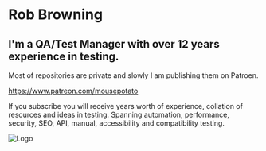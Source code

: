 # Rob Browning 

## I'm a QA/Test Manager with over 12 years experience in testing. 

Most of repositories are private and slowly I am publishing them on Patroen.

https://www.patreon.com/mousepotato

If you subscribe you will receive years worth of experience, collation of resources and ideas in testing. Spanning automation, performance, security, SEO, API, manual, accessibility and compatibility testing.

![Logo](https://github.com/RobBrowning/RobBrowning/images/Logo.JPG)

<!--
**RobBrowning/RobBrowning** is a ✨ _special_ ✨ repository because its `README.md` (this file) appears on your GitHub profile.

Here are some ideas to get you started:

- 🔭 I’m currently working on ...
- 🌱 I’m currently learning ...
- 👯 I’m looking to collaborate on ...
- 🤔 I’m looking for help with ...
- 💬 Ask me about ...
- 📫 How to reach me: ...
- 😄 Pronouns: ...
- ⚡ Fun fact: ...
-->
